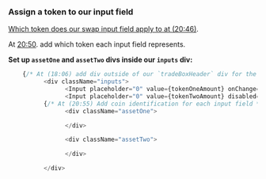 
### Assign a token to our input field

[Which token does our swap input field apply to at (20:46)](https://youtu.be/t8U7GRrlYW8?t=1246).

At [20:50](https://youtu.be/t8U7GRrlYW8?t=1250). add which token each input field represents. 


**Set up `assetOne` and `assetTwo` divs inside our `inputs` div:** 

```js
    {/* At (18:06) add div outside of our `tradeBoxHeader` div for the inputs: */}
          <div className="inputs">
                <Input placeholder="0" value={tokenOneAmount} onChange={changeAmount} />
                <Input placeholder="0" value={tokenTwoAmount} disabled={true} />
          {/* At (20:55) Add coin identification for each input field */}
                <div className="assetOne">

                </div>

                <div className="assetTwo">

                </div>

          </div>

```